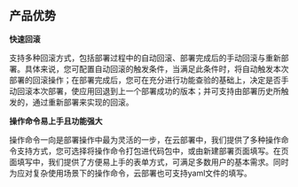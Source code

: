 ## 产品优势

**快速回滚**

支持多种回滚方式，包括部署过程中的自动回滚、部署完成后的手动回滚与重新部署。具体来说，您可配置自动回滚的触发条件，当满足此条件时，将自动触发本次部署的回滚操作；在部署完成后，您可在充分进行功能查验的基础上，决定是否手动回滚本次部署，使应用回退到上一个部署成功的版本；并可支持由部署历史所触发的，通过重新部署来实现的回滚。

**操作命令易上手且功能强大**

操作命令一向是部署操作中最为灵活的一步，在云部署中，我们提供了多种操作命令支持方式，您可选择将操作命令打包进代码包中，或由新建部署页面填写。在页面填写中，我们提供了方便易上手的表单方式，可满足多数用户的基本需求。同时为应对复杂使用场景下的操作命令，云部署也可支持yaml文件的填写。


